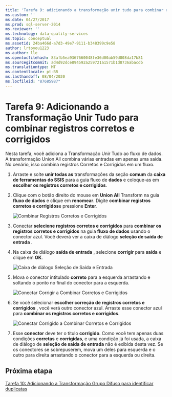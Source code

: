 ```yaml
---
title: 'Tarefa 9: adicionando a transformação unir tudo para combinar registros corretos e corrigidos | Microsoft Docs'
ms.custom: ''
ms.date: 04/27/2017
ms.prod: sql-server-2014
ms.reviewer: ''
ms.technology: data-quality-services
ms.topic: conceptual
ms.assetid: 24ba466d-a7d3-49e7-9111-b348399c9e58
author: lrtoyou1223
ms.author: lle
ms.openlocfilehash: 83afb5ea9367660048fe36d00ab59d808da17b81
ms.sourcegitcommit: ad4d92dce894592a259721a1571b1d8736abacdb
ms.translationtype: MT
ms.contentlocale: pt-BR
ms.lasthandoff: 08/04/2020
ms.locfileid: "87685987"
---
```

# <a name="task-9-adding-union-all-transform-to-combine-correct-and-corrected-records"></a>Tarefa 9: Adicionando a Transformação Unir Tudo para combinar registros corretos e corrigidos
  Nesta tarefa, você adiciona a Transformação Unir Tudo ao fluxo de dados. A transformação Union All combina várias entradas em apenas uma saída. No cenário, isso combina registros Corretos e Corrigidos em um fluxo.  
  
1.  Arraste e solte **unir todas as** transformações da seção **comum** da **caixa de ferramentas do SSIS** para a guia fluxo de **dados** e coloque-as em **escolher os registros corretos e corrigidos**.  
  
2.  Clique com o botão direito do mouse em **Union All** Transform na guia **fluxo de dados** e clique em **renomear**. Digite **combinar registros corretos e corrigidos**e pressione **Enter**.  
  
     ![Combinar Registros Corretos e Corrigidos](../../2014/tutorials/media/et-addinguattocombinecacrecords-01.jpg "Combinar Registros Corretos e Corrigidos")  
  
3.  Conectar **selecione registros corretos e corrigidos** para **combinar os registros corretos e corrigidos** na guia **fluxo de dados** usando o conector azul. Você deverá ver a caixa de diálogo **seleção de saída de entrada** .  
  
4.  Na caixa de diálogo **saída de entrada** , selecione **corrigir** para **saída** e clique em **OK**.  
  
     ![Caixa de diálogo Seleção de Saída e Entrada](../../2014/tutorials/media/et-addinguattocombinecacrecords-02.jpg "Caixa de diálogo Seleção de Saída e Entrada")  
  
5.  Mova o conector intitulado **correto** para a esquerda arrastando e soltando o ponto no final do conector para a esquerda.  
  
     ![Conectar Corrigir a Combinar Corretos e Corrigidos](../../2014/tutorials/media/et-addinguattocombinecacrecords-03.jpg "Conectar Corrigir a Combinar Corretos e Corrigidos")  
  
6.  Se você selecionar **escolher correção de registros corretos e corrigidos** , você verá outro conector azul. Arraste esse conector azul para **combinar os registros corretos e corrigidos**.  
  
     ![Conectar Corrigido a Combinar Corretos e Corrigidos](../../2014/tutorials/media/et-addinguattocombinecacrecords-04.jpg "Conectar Corrigido a Combinar Corretos e Corrigidos")  
  
7.  Esse **conector** deve ter o título **corrigido**. Como você tem apenas duas condições **corretas** e **corrigidas**, e uma condição já foi usada, a caixa de diálogo de **seleção de saída de entrada** não é exibida desta vez. Se os conectores se sobrepuserem, mova um deles para esquerda e o outro para direita arrastando o conector para a esquerda ou direita.  
  
## <a name="next-step"></a>Próxima etapa  
 [Tarefa 10: Adicionando a Transformação Grupo Difuso para identificar duplicatas](../../2014/tutorials/task-10-adding-fuzzy-group-transform-to-identify-duplicates.md)  
  
  
